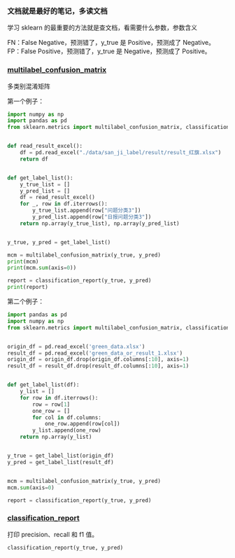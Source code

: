 
### 文档就是最好的笔记，多读文档   

学习 sklearn 的最重要的方法就是查文档，看需要什么参数，参数含义  

FN：False Negative，预测错了，y_true 是 Positive，预测成了 Negative。   
FP：False Positive，预测错了，y_true 是 Negative，预测成了 Positive。


### [multilabel_confusion_matrix](https://scikit-learn.org/stable/modules/generated/sklearn.metrics.multilabel_confusion_matrix.html#sklearn.metrics.multilabel_confusion_matrix)

多类别混淆矩阵   

第一个例子：   

```python 
import numpy as np
import pandas as pd
from sklearn.metrics import multilabel_confusion_matrix, classification_report


def read_result_excel():
    df = pd.read_excel("./data/san_ji_label/result/result_红旗.xlsx")
    return df


def get_label_list():
    y_true_list = []
    y_pred_list = []
    df = read_result_excel()
    for _, row in df.iterrows():
        y_true_list.append(row["问题分类3"])
        y_pred_list.append(row["日报问题分类3"])
    return np.array(y_true_list), np.array(y_pred_list)


y_true, y_pred = get_label_list()

mcm = multilabel_confusion_matrix(y_true, y_pred)
print(mcm)
print(mcm.sum(axis=0))

report = classification_report(y_true, y_pred)
print(report)
```  

第二个例子：   

```python 
import pandas as pd
import numpy as np
from sklearn.metrics import multilabel_confusion_matrix, classification_report


origin_df = pd.read_excel('green_data.xlsx')
result_df = pd.read_excel('green_data_or_result_1.xlsx')
origin_df = origin_df.drop(origin_df.columns[:10], axis=1)
result_df = result_df.drop(result_df.columns[:10], axis=1)


def get_label_list(df):
    y_list = []
    for row in df.iterrows():
        row = row[1]
        one_row = []
        for col in df.columns:
            one_row.append(row[col])
        y_list.append(one_row)
    return np.array(y_list)


y_true = get_label_list(origin_df)
y_pred = get_label_list(result_df)


mcm = multilabel_confusion_matrix(y_true, y_pred)
mcm.sum(axis=0)

report = classification_report(y_true, y_pred)
```


### [classification_report](https://scikit-learn.org/stable/modules/generated/sklearn.metrics.classification_report.html#sklearn-metrics-classification-report)

打印 precision、recall 和 f1 值。   

```python 
classification_report(y_true, y_pred)
```



